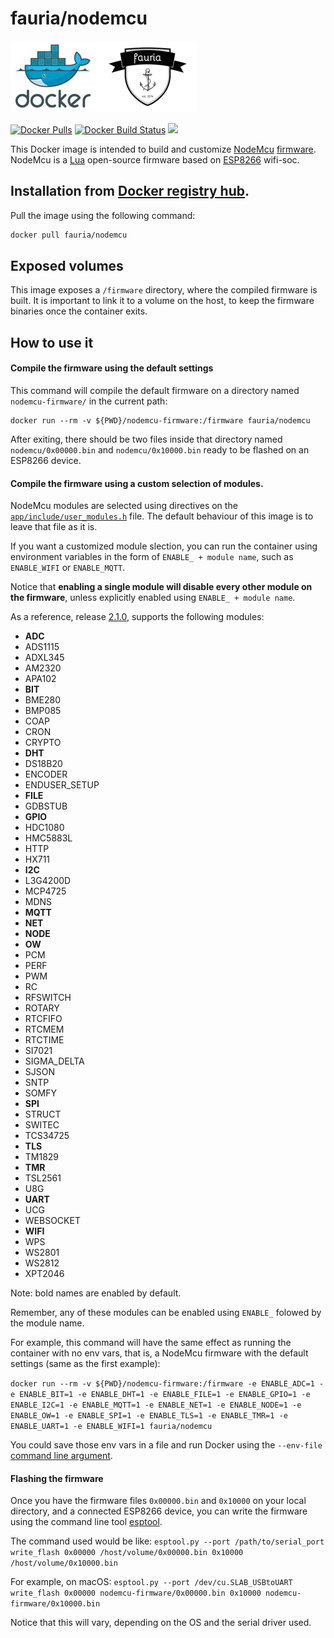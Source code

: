 fauria/nodemcu
==================

![docker_logo](https://raw.githubusercontent.com/fauria/docker-nodemcu/master/docker_139x115.png)![docker_fauria_logo](https://raw.githubusercontent.com/fauria/docker-nodemcu/master/docker_fauria_161x115.png)

[![Docker Pulls](https://img.shields.io/docker/pulls/fauria/nodemcu.svg?style=plastic)](https://hub.docker.com/r/fauria/nodemcu/)
[![Docker Build Status](https://img.shields.io/docker/build/fauria/nodemcu.svg?style=plastic)](https://hub.docker.com/r/fauria/nodemcu/builds/)
[![](https://images.microbadger.com/badges/image/fauria/nodemcu.svg)](https://microbadger.com/images/fauria/nodemcu "fauria/nodemcu")

This Docker image is intended to build and customize [NodeMcu](http://www.nodemcu.com/index_en.html) [firmware](https://github.com/nodemcu/nodemcu-firmware). NodeMcu is a [Lua](https://www.lua.org/) open-source firmware based on [ESP8266](https://www.espressif.com/en/products/hardware/esp8266ex/overview) wifi-soc.

Installation from [Docker registry hub](https://registry.hub.docker.com/r/fauria/nodemcu/).
----

Pull the image using the following command:

```bash
docker pull fauria/nodemcu
```

Exposed volumes
----

This image exposes a `/firmware` directory, where the compiled firmware is built. It is important to link it to a volume on the host, to keep the firmware binaries once the container exits.

How to use it
----

#### Compile the firmware using the default settings

This command will compile the default firmware on a directory named ```nodemcu-firmware/``` in the current path:

```
docker run --rm -v ${PWD}/nodemcu-firmware:/firmware fauria/nodemcu
```

After exiting, there should be two files inside that directory named ```nodemcu/0x00000.bin``` and ```nodemcu/0x10000.bin``` ready to be flashed on an ESP8266 device.

#### Compile the firmware using a custom selection of modules.

NodeMcu modules are selected using directives on the [```app/include/user_modules.h```](https://github.com/nodemcu/nodemcu-firmware/blob/master/app/include/user_modules.h) file. The default behaviour of this image is to leave that file as it is.

If you want a customized module slection, you can run the container using environment variables in the form of ```ENABLE_ + module name```, such as ```ENABLE_WIFI``` or ```ENABLE_MQTT```.

Notice that **enabling a single module will disable every other module on the firmware**, unless explicitly enabled using ```ENABLE_ + module name```.

As a reference, release [2.1.0](https://github.com/nodemcu/nodemcu-firmware/releases/tag/2.1.0-master_20170824), supports the following modules:

- **ADC**
- ADS1115
- ADXL345
- AM2320
- APA102
- **BIT**
- BME280
- BMP085
- COAP
- CRON
- CRYPTO
- **DHT**
- DS18B20
- ENCODER
- ENDUSER_SETUP
- **FILE**
- GDBSTUB
- **GPIO**
- HDC1080
- HMC5883L
- HTTP
- HX711
- **I2C**
- L3G4200D
- MCP4725
- MDNS
- **MQTT**
- **NET**
- **NODE**
- **OW**
- PCM
- PERF
- PWM
- RC
- RFSWITCH
- ROTARY
- RTCFIFO
- RTCMEM
- RTCTIME
- SI7021
- SIGMA_DELTA
- SJSON
- SNTP
- SOMFY
- **SPI**
- STRUCT
- SWITEC
- TCS34725
- **TLS**
- TM1829
- **TMR**
- TSL2561
- U8G
- **UART**
- UCG
- WEBSOCKET
- **WIFI**
- WPS
- WS2801
- WS2812
- XPT2046

Note: bold names are enabled by default.

Remember, any of these modules can be enabled using ```ENABLE_``` folowed by the module name.

For example, this command will have the same effect as running the container with no env vars, that is, a NodeMcu firmware with the default settings (same as the first example):

```docker run --rm -v ${PWD}/nodemcu-firmware:/firmware -e ENABLE_ADC=1 -e ENABLE_BIT=1 -e ENABLE_DHT=1 -e ENABLE_FILE=1 -e ENABLE_GPIO=1 -e ENABLE_I2C=1 -e ENABLE_MQTT=1 -e ENABLE_NET=1 -e ENABLE_NODE=1 -e ENABLE_OW=1 -e ENABLE_SPI=1 -e ENABLE_TLS=1 -e ENABLE_TMR=1 -e ENABLE_UART=1 -e ENABLE_WIFI=1 fauria/nodemcu```

You could save those env vars in a file and run Docker using the ```--env-file``` [command line argument](https://docs.docker.com/engine/reference/commandline/run/).
 

#### Flashing the firmware

Once you have the firmware files ```0x00000.bin``` and ```0x10000``` on your local directory, and a connected ESP8266 device, you can write the firmware using the command line tool [esptool](https://github.com/espressif/esptool).

The command used would be like:
```esptool.py --port /path/to/serial_port write_flash 0x00000 /host/volume/0x00000.bin 0x10000 /host/volume/0x10000.bin```

For example, on macOS:
```esptool.py --port /dev/cu.SLAB_USBtoUART write_flash 0x00000 nodemcu-firmware/0x00000.bin 0x10000 nodemcu-firmware/0x10000.bin```

Notice that this will vary, depending on the OS and the serial driver used.

